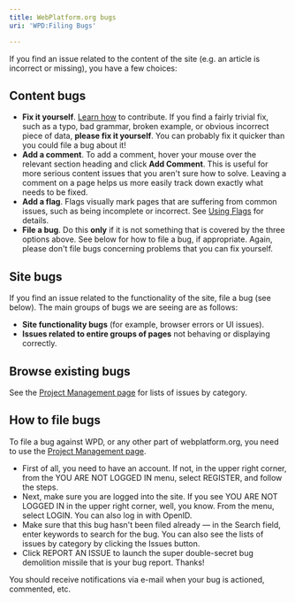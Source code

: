 ```yaml
---
title: WebPlatform.org bugs
uri: 'WPD:Filing Bugs'

---
```

If you find an issue related to the content of the site (e.g. an article is incorrect or missing), you have a few choices:

## Content bugs

-   **Fix it yourself**. [Learn how](/WPD:Getting_Started) to contribute. If you find a fairly trivial fix, such as a typo, bad grammar, broken example, or obvious incorrect piece of data, **please fix it yourself**. You can probably fix it quicker than you could file a bug about it!
-   **Add a comment**. To add a comment, hover your mouse over the relevant section heading and click **Add Comment**. This is useful for more serious content issues that you aren't sure how to solve. Leaving a comment on a page helps us more easily track down exactly what needs to be fixed.
-   **Add a flag**. Flags visually mark pages that are suffering from common issues, such as being incomplete or incorrect. See [Using Flags](/WPD:Flags) for details.
-   **File a bug**. Do this **only** if it is not something that is covered by the three options above. See below for how to file a bug, if appropriate. Again, please don't file bugs concerning problems that you can fix yourself.

## Site bugs

If you find an issue related to the functionality of the site, file a bug (see below). The main groups of bugs we are seeing are as follows:

-   **Site functionality bugs** (for example, browser errors or UI issues).
-   **Issues related to entire groups of pages** not behaving or displaying correctly.

## Browse existing bugs

See the [Project Management page](http://project.webplatform.org) for lists of issues by category.

## How to file bugs

To file a bug against WPD, or any other part of webplatform.org, you need to use the [Project Management page](http://project.webplatform.org).

-   First of all, you need to have an account. If not, in the upper right corner, from the YOU ARE NOT LOGGED IN menu, select REGISTER, and follow the steps.
-   Next, make sure you are logged into the site. If you see YOU ARE NOT LOGGED IN in the upper right corner, well, you know. From the menu, select LOGIN. You can also log in with OpenID.
-   Make sure that this bug hasn't been filed already — in the Search field, enter keywords to search for the bug. You can also see the lists of issues by category by clicking the Issues button.
-   Click REPORT AN ISSUE to launch the super double-secret bug demolition missile that is your bug report. Thanks!

You should receive notifications via e-mail when your bug is actioned, commented, etc.
